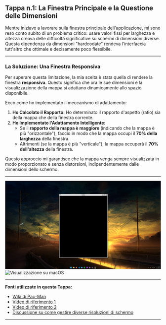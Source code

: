 ## Tappa n.1: La Finestra Principale e la Questione delle Dimensioni

Mentre iniziavo a lavorare sulla finestra principale dell'applicazione, mi sono reso conto subito di un problema critico: usare valori fissi per larghezza e altezza creava delle difficoltà significative su schermi di dimensioni diverse. Questa dipendenza da dimensioni "hardcodate" rendeva l'interfaccia tutt'altro che ottimale e decisamente poco flessibile.

---

### La Soluzione: Una Finestra Responsiva

Per superare questa limitazione, la mia scelta è stata quella di rendere la finestra **responsiva**. Questo significa che ora le sue dimensioni e la visualizzazione della mappa si adattano dinamicamente allo spazio disponibile.

Ecco come ho implementato il meccanismo di adattamento:

1.  **Ho Calcolato il Rapporto:** Ho determinato il rapporto d'aspetto (ratio) sia della mappa che della finestra corrente.
2.  **Ho Implementato l'Adattamento Intelligente:**
    * Se il **rapporto della mappa è maggiore** (indicando che la mappa è più "orizzontale"), faccio in modo che la mappa occupi il **70% della larghezza** della finestra.
    * Altrimenti (se la mappa è più "verticale"), la mappa occuperà il **70% dell'altezza** della finestra.

Questo approccio mi garantisce che la mappa venga sempre visualizzata in modo proporzionato e senza distorsioni, indipendentemente dalle dimensioni dello schermo.

---

![Visualizzazione su Windows](images/windows_screen.png)
![Visualizzazione su macOS](images/mac_screen.png)

---
**Fonti utilizzate in questa Tappa:**
* [Wiki di Pac-Man](https://pacman.holenet.info/)
* [Video di riferimento 1](https://www.youtube.com/watch?v=i_OjztdQ8iw)
* [Video di riferimento 2](https://www.youtube.com/watch?v=AuoH0vz3Mqk)
* [Discussione su come gestire diverse risoluzioni di schermo](https://en.sfml-dev.org/forums/index.php?topic=18783.0)
---